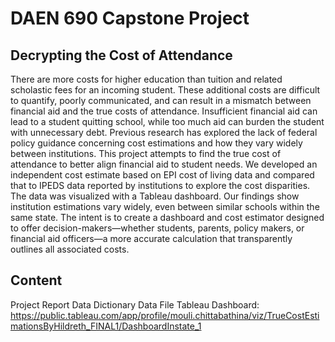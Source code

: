 # DAEN 690 Capstone Project 

## Decrypting the Cost of Attendance
There are more costs for higher education than tuition and related scholastic fees for an incoming student. These additional costs are difficult to quantify, poorly communicated, and can result in a mismatch between financial aid and the true costs of attendance. Insufficient financial aid can lead to a student quitting school, while too much aid can burden the student with unnecessary debt. Previous research has explored the lack of federal policy guidance concerning cost estimations and how they vary widely between institutions. This project attempts to find the true cost of attendance to better align financial aid to student needs. We developed an independent cost estimate based on EPI cost of living data and compared that to IPEDS data reported by institutions to explore the cost disparities. The data was visualized with a Tableau dashboard. Our findings show institution estimations vary widely, even between similar schools within the same state. The intent is to create a dashboard and cost estimator designed to offer decision-makers—whether students, parents, policy makers, or financial aid officers—a more accurate calculation that transparently outlines all associated costs.

## Content
Project Report
Data Dictionary
Data File
Tableau Dashboard: https://public.tableau.com/app/profile/mouli.chittabathina/viz/TrueCostEstimationsByHildreth_FINAL1/DashboardInstate_1
